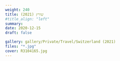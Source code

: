 ```yaml
---
weight: 240
title: שוויץ (2021)
#title_align: "left"
summary: 
date: 2020-12-15
draft: false

gallery: gallery/Private/Travel/Switzerland (2021)
files: "*.jpg"
cover: R3104165.jpg
---
```

